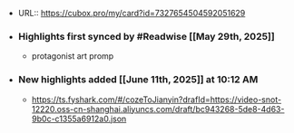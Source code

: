 - URL:: https://cubox.pro/my/card?id=7327654504592051629
- ### Highlights first synced by #Readwise [[May 29th, 2025]]
    - protagonist art promp
- ### New highlights added [[June 11th, 2025]] at 10:12 AM
    - https://ts.fyshark.com/#/cozeToJianyin?drafId=https://video-snot-12220.oss-cn-shanghai.aliyuncs.com/draft/bc943268-5de8-4d63-9b0c-c1355a6912a0.json
